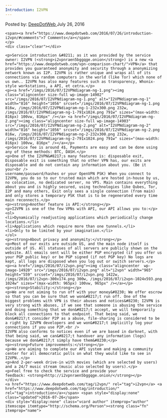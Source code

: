 ```yaml
---
Introduction: I2VPN
---
```

<article class="post-listing post-14856 post type-post status-publish format-standard has-post-thumbnail hentry  tag-i2vpn tag-introduction">
    <div class="post-inner">
        <span>Posted by: <a href="https://www.deepdotweb.com/author/admin/" title="">DeepDotWeb </a></span>
    <span>July 26, 2016</span>
    
    <span><a href="https://www.deepdotweb.com/2016/07/26/introduction-i2vpn/#comments">7 Comments</a></span>
    </p>
    <div class="clear"></div>
    
    <p>Service introduction &#8211; as it was provided by the service owner: I2VPN (<strong>i2vpnraen5bggqge.onion</strong>) is a new <a href="https://www.deepdotweb.com/vpn-comparison-chart/">VPN</a> that provides you guaranteed anonymity and security through a anonymizing network known as I2P. I2VPN is rather unique and wraps all of its connections via random computers in the world (like Tor) which none of us own.. I2VPN has also many features such as transparency, Whonix-style workstations, a API, et cetra.</p>
    <p><a href="/imgs/2016/07/I2VPNdiagram-ng-1.png"><img class="aligncenter size-full wp-image-14902" src="/imgs/2016/07/I2VPNdiagram-ng-1.png" alt="I2VPNdiagram-ng-1" width="816" height="1056" srcset="/imgs/2016/07/I2VPNdiagram-ng-1.png 816w, /imgs/2016/07/I2VPNdiagram-ng-1-232x300.png 232w, /imgs/2016/07/I2VPNdiagram-ng-1-791x1024.png 791w" sizes="(max-width: 816px) 100vw, 816px" /></a> <a href="/imgs/2016/07/I2VPNdiagram-ng-2.png"><img class="aligncenter size-full wp-image-14903" src="/imgs/2016/07/I2VPNdiagram-ng-2.png" alt="I2VPNdiagram-ng-2" width="816" height="1056" srcset="/imgs/2016/07/I2VPNdiagram-ng-2.png 816w, /imgs/2016/07/I2VPNdiagram-ng-2-232x300.png 232w, /imgs/2016/07/I2VPNdiagram-ng-2-791x1024.png 791w" sizes="(max-width: 816px) 100vw, 816px" /></a></p>
    <p>Service fee is around 4$, Payments are easy and can be done using any of these methods: BTC, DASH.</p>
    <p>One of the I2VPN&#8217;s many features is: disposable exit, Disposable exit is something that no other VPN has, our exits are disposable and do not contain any information about you. (Be it your<br />
    username/password/hashes or your OpenVPN PSK) When you connect to I2VPN, you do so to our trusted main which are hosted in-house by us, no colocation, no dedicated server, no VPS. Main contains everything about you and is highly secured, using technologies like Qubes, Tor, I2P and many others, Exit only sees a single connection (from main) and only stores a temporary PSK that is to be regenerated every time main reconnects.</p>
    <p><strong>Another feature is API:</strong></p>
    <p>I2VPN is one of the few VPNs with API, our API allows you to:</p>
    <ol>
    <li>Dynamically readjusting applications which periodically change locations.</li>
    <li>Applications which require more than one tunnels.</li>
    <li>Only to be limited by your imagination.</li>
    </ol>
    <p><strong>About privacy and anonymity:</strong></p>
    <p>Most of our exits are outside US, and the main node itself is outside of US. All statuses of all servers are publicly shown on the website. All emails sent will be either PGP encrypted (if you offer us your PGP public key) or be PGP signed (if not PGP key) No logs are kept, all logs are disposed when you log out or switch servers.</p>
    <p><a href="/imgs/2016/07/i2vpn.png"><img class="aligncenter  wp-image-14920" src="/imgs/2016/07/i2vpn.png" alt="i2vpn" width="965" height="559" srcset="/imgs/2016/07/i2vpn.png 1422w, /imgs/2016/07/i2vpn-300x174.png 300w, /imgs/2016/07/i2vpn-1024x593.png 1024w" sizes="(max-width: 965px) 100vw, 965px" /></a></p>
    <p><strong>Stability:</strong></p>
    <p>We are not aiming to run off with your money&#8230; We offer escrow so that you can be sure that we won&#8217;t run off. One of the biggest problems with VPN is their abuses and notices&#8230; I2VPN is very strong with abuses, if we see that someone is abusing the service and doing something that we don&#8217;t accept, we will temporarily block all connections to that endpoint. That being said, we don&#8217;t consider P2P as a abuse, file-sharing is considered to be a right by I2VPN developers and we won&#8217;t implicitly log your connections if you use P2P.<br />
    I2VPN also conforms to notices even if we are based in darknet, with that being said, we can&#8217;t handover any information (logs) because we don&#8217;t simply have them&#8230;</p>
    <p><strong>Future improvements:</strong></p>
    <p>We are aiming to complete our API system and making a community center for all democratic polls on what they would like to see in I2VPN..</p>
    <p>And 2-per-week drive-in with movies (which are selected by users) and a 24/7 music stream (music also selected by users).</p>
    <p>Feel free to check the service and provide your feedback: <strong>http://i2vpnraen5bggqge.onion/</strong></p>
    </div>
    <a href="https://www.deepdotweb.com/tag/i2vpn/" rel="tag">i2vpn</a> <a href="https://www.deepdotweb.com/tag/introduction/" rel="tag">introduction</a></span> <span style="display:none" class="updated">2016-07-26</span>
    <div style="display:none" class="vcard author" itemprop="author" itemscope itemtype="http://schema.org/Person"><strong class="fn" itemprop="name">
    
